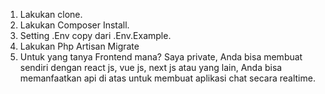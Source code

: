 1. Lakukan clone.
2. Lakukan Composer Install.
3. Setting .Env copy dari .Env.Example.
4. Lakukan Php Artisan Migrate
5. Untuk yang tanya Frontend mana? Saya private, Anda bisa membuat sendiri dengan react js, vue js, next js atau yang lain, Anda bisa memanfaatkan api di atas untuk membuat aplikasi chat secara realtime.
